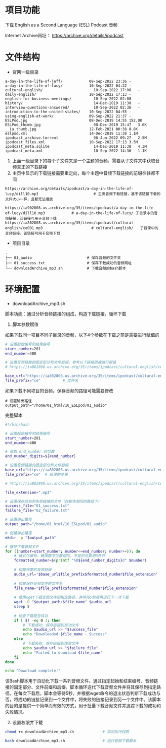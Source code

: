 # 项目功能

下载 English as a Second Language (ESL) Podcast 音频

Internet Archive网址： https://archive.org/details/ipodcast

# 文件结构

- 官网一级目录

```
a-day-in-the-life-of-jeff/	          09-Sep-2022 23:36	-
a-day-in-the-life-of-lucy/	          10-Sep-2022 04:22	-
cultural-english/	                    10-Sep-2022 17:06	-
daily-english/	                      10-Sep-2022 17:13	-
english-for-business-meetings/       	10-Sep-2022 02:08	-
history/	                            14-Dec-2019 11:38	-
interview-questions-answered/	        10-Sep-2022 02:36	-
introduction-to-the-united-states/	  10-Sep-2022 04:55	-
using-english-at-work/	              09-Sep-2022 21:37	-
ESLPod.jpg	                          08-Dec-2019 14:55	152.0K
ESLPod_thumb.jpg	                    08-Dec-2019 15:47	3.6K
__ia_thumb.jpg	                      12-Feb-2021 00:38	8.8K
eslpod.xml	                          14-Dec-2019 11:38	1.1M
ipodcast_archive.torrent	            06-Jun-2022 09:27	2.5M
ipodcast_files.xml	                  10-Sep-2022 17:13	3.5M
ipodcast_meta.sqlite	                14-Dec-2019 11:38	4.3M
ipodcast_meta.xml	                    10-Sep-2022 14:36	1.1K
```

1. 上面一级目录下的每个子文件夹是一个主题的音频，需要从子文件夹中获取音频真正的下载链接
2. 主页中显示的下载链接需要重定向，每个主题中音频下载链接的前缀往往都不同
```
https://archive.org/details/ipodcast/a-day-in-the-life-of-lucy/dill10.mp3                         # 主页音频下载链接，基于该链接下载的文件大小一样，且都无法播放

https://ia902808.us.archive.org/35/items/ipodcast/a-day-in-the-life-of-lucy/dill10.mp3            # a-day-in-the-life-of-lucy/ 子目录中的音频链接，该链接可用于音频下载
https://ia802808.us.archive.org/35/items/ipodcast/cultural-english/ce001.mp3                      # cultural-english/	子目录中的音频链接，该链接可用于音频下载
```



- 项目目录

```
.
├── 01_audio                         # 保存音频的文件夹
├── 01_success.txt                   # 保存下载成功的音频网址
└── downloadArchive_mp3.sh           # 下载音频的bash脚本
```

# 环境配置

- downloadArchive_mp3.sh

脚本功能：通过分析音频链接的组成，构造下载链接，循环下载

1. 脚本参数赋值

如果下载同一项目不同子目录的音频，以下4个参数在下载之前是需要进行赋值的

```bash
# 设置起始编号和结尾编号
start_number=201
end_number=400

# 设置音频链接的固定部分和文件后缀，参考以下链接组成进行赋值
# https://ia802808.us.archive.org/35/items/ipodcast/cultural-english/ce603.mp3

base_url="https://ia802808.us.archive.org/35/items/ipodcast/cultural-english/"
file_prefix="ce"          # 文件名
```

如果下载不同项目的音频，保存音频的路径可能需要修改

```
# 设置输出路径
output_path="/home/01_html/10_ESLpod/01_audio"
```

完整脚本

```bash
#!/bin/bash

# 设置起始编号和结尾编号
start_number=201
end_number=400

# 获取 end_number 的位数
end_number_digits=${#end_number}

# 设置音频链接的固定部分和文件后缀
base_url="https://ia802808.us.archive.org/35/items/ipodcast/cultural-english/"
file_prefix="ce"  # 新增的变量

# https://ia802808.us.archive.org/35/items/ipodcast/cultural-english/ce603.mp3

file_extension=".mp3"

# 设置保存成功和失败链接的文件（在脚本相同的路径下）
success_file="01_success.txt"
failure_file="02_failure.txt"

# 设置输出路径
output_path="/home/01_html/10_ESLpod/01_audio"

# 创建输出路径
mkdir -p "$output_path"

# 循环下载音频文件
for ((number=start_number; number<=end_number; number++)); do
    # 格式化编号，确保数字位数相同，不足的位数用0补齐
    formatted_number=$(printf "%0${end_number_digits}d" $number)
    
    # 构建完整的音频链接
    audio_url="$base_url$file_prefix$formatted_number$file_extension"
    
    # 构建保存音频文件的文件名
    file_name="$file_prefix$formatted_number$file_extension"
    
    # 使用wget下载音频文件到指定路径，并等待5秒后再进行下一次下载
    wget -O "$output_path/$file_name" $audio_url
    sleep 5
    
    # 检查下载是否成功
    if [ $? -eq 0 ]; then
        # 下载成功，保存链接到成功文件
        echo $audio_url >> "$success_file"
        echo "Downloaded $file_name - Success"
    else
        # 下载失败，保存链接到失败文件
        echo $audio_url >> "$failure_file"
        echo "Failed to download $file_name"
    fi
done

echo "Download complete!"
```


该Bash脚本用于自动化下载一系列音频文件。通过指定起始和结束编号、音频链接的固定部分、文件前缀和后缀，脚本循环迭代下载音频文件并将其保存到指定路径。在每次下载后，脚本会等待5秒，并根据wget命令的退出状态判断下载成功与否，将成功的链接记录到一个文件中，将失败的链接记录到另一个文件中。该脚本的目的是提供一个简单而有效的方式，用于批量下载音频文件并追踪下载的成功和失败情况。

2. 设置权限并下载

```bash
chmod +x downloadArchive_mp3.sh             # 添加执行权限

bash downloadArchive_mp3.sh                 # 运行音频下载脚本
```









